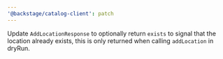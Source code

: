 ```yaml
---
'@backstage/catalog-client': patch
---
```


Update `AddLocationResponse` to optionally return `exists` to signal that the location already exists, this is only returned when calling `addLocation` in dryRun.
